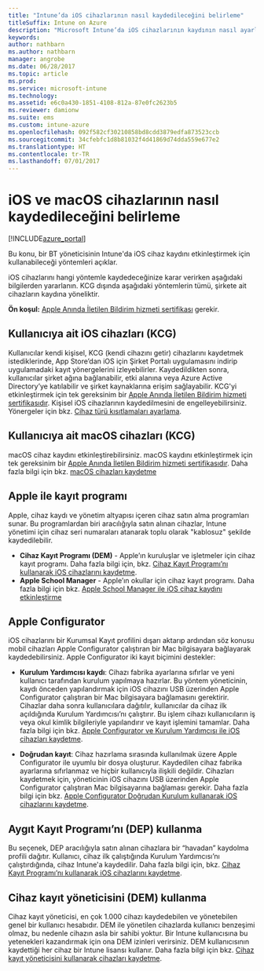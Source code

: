 ```yaml
---
title: "Intune’da iOS cihazlarının nasıl kaydedileceğini belirleme"
titleSuffix: Intune on Azure
description: "Microsoft Intune’da iOS cihazlarının kaydının nasıl ayarlandığını öğrenin.\""
keywords: 
author: nathbarn
ms.author: nathbarn
manager: angrobe
ms.date: 06/28/2017
ms.topic: article
ms.prod: 
ms.service: microsoft-intune
ms.technology: 
ms.assetid: e6c0a430-1851-4108-812a-87e0fc2623b5
ms.reviewer: damionw
ms.suite: ems
ms.custom: intune-azure
ms.openlocfilehash: 092f582cf30210858bd8cdd3879edfa873523ccb
ms.sourcegitcommit: 34cfebfc1d8b81032f4d41869d74dda559e677e2
ms.translationtype: HT
ms.contentlocale: tr-TR
ms.lasthandoff: 07/01/2017
---
```

# <a name="choose-how-to-enroll-ios-and-macos-devices"></a>iOS ve macOS cihazlarının nasıl kaydedileceğini belirleme

[!INCLUDE[azure_portal](./includes/azure_portal.md)]

Bu konu, bir BT yöneticisinin Intune'da iOS cihaz kaydını etkinleştirmek için kullanabileceği yöntemleri açıklar.

iOS cihazlarını hangi yöntemle kaydedeceğinize karar verirken aşağıdaki bilgilerden yararlanın. KCG dışında aşağıdaki yöntemlerin tümü, şirkete ait cihazların kaydına yöneliktir.

**Ön koşul:** [Apple Anında İletilen Bildirim hizmeti sertifikası](apple-mdm-push-certificate-get.md) gerekir.

## <a name="user-owned-ios-devices-byod"></a>Kullanıcıya ait iOS cihazları (KCG)

Kullanıcılar kendi kişisel, KCG (kendi cihazını getir) cihazlarını kaydetmek istediklerinde, App Store’dan iOS için Şirket Portalı uygulamasını indirip uygulamadaki kayıt yönergelerini izleyebilirler. Kaydedildikten sonra, kullanıcılar şirket ağına bağlanabilir, etki alanına veya Azure Active Directory’ye katılabilir ve şirket kaynaklarına erişim sağlayabilir. KCG'yi etkinleştirmek için tek gereksinim bir [Apple Anında İletilen Bildirim hizmeti sertifikasıdır](apple-mdm-push-certificate-get.md). Kişisel iOS cihazlarının kaydedilmesini de engelleyebilirsiniz. Yönergeler için bkz. [Cihaz türü kısıtlamaları ayarlama](enrollment-restrictions-set.md).

## <a name="user-owned-macos-devices-byod"></a>Kullanıcıya ait macOS cihazları (KCG)

macOS cihaz kaydını etkinleştirebilirsiniz. macOS kaydını etkinleştirmek için tek gereksinim bir [Apple Anında İletilen Bildirim hizmeti sertifikasıdır](apple-mdm-push-certificate-get.md). Daha fazla bilgi için bkz. [macOS cihazları kaydetme](./macos-enroll.md)

## <a name="enrollment-program-with-apple"></a>Apple ile kayıt programı
Apple, cihaz kaydı ve yönetim altyapısı içeren cihaz satın alma programları sunar. Bu programlardan biri aracılığıyla satın alınan cihazlar, Intune yönetimi için cihaz seri numaraları atanarak toplu olarak "kablosuz" şekilde kaydedilebilir.

- **Cihaz Kayıt Programı (DEM)** - Apple’ın kuruluşlar ve işletmeler için cihaz kayıt programı. Daha fazla bilgi için, bkz. [Cihaz Kayıt Programı’nı kullanarak iOS cihazlarını kaydetme](device-enrollment-program-enroll-ios.md).
- **Apple School Manager** - Apple’ın okullar için cihaz kayıt programı. Daha fazla bilgi için bkz. [Apple School Manager ile iOS cihaz kaydını etkinleştirme](apple-school-manager-set-up-ios.md)

## <a name="apple-configurator"></a>Apple Configurator

iOS cihazlarını bir Kurumsal Kayıt profilini dışarı aktarıp ardından söz konusu mobil cihazları Apple Configurator çalıştıran bir Mac bilgisayara bağlayarak kaydedebilirsiniz. Apple Configurator iki kayıt biçimini destekler:

- **Kurulum Yardımcısı kaydı**: Cihazı fabrika ayarlarına sıfırlar ve yeni kullanıcı tarafından kurulum yapılmaya hazırlar. Bu yöntem yöneticinin, kaydı önceden yapılandırmak için iOS cihazını USB üzerinden Apple Configurator çalıştıran bir Mac bilgisayara bağlamasını gerektirir. Cihazlar daha sonra kullanıcılara dağıtılır, kullanıcılar da cihaz ilk açıldığında Kurulum Yardımcısı’nı çalıştırır. Bu işlem cihazı kullanıcıların iş veya okul kimlik bilgileriyle yapılandırır ve kayıt işlemini tamamlar. Daha fazla bilgi için bkz. [Apple Configurator ve Kurulum Yardımcısı ile iOS cihazları kaydetme](apple-configurator-setup-assistant-enroll-ios.md).

- **Doğrudan kayıt**: Cihaz hazırlama sırasında kullanılmak üzere Apple Configurator ile uyumlu bir dosya oluşturur. Kaydedilen cihaz fabrika ayarlarına sıfırlanmaz ve hiçbir kullanıcıyla ilişkili değildir. Cihazları kaydetmek için, yöneticinin iOS cihazını USB üzerinden Apple Configurator çalıştıran Mac bilgisayarına bağlaması gerekir. Daha fazla bilgi için bkz. [Apple Configurator Doğrudan Kurulum kullanarak iOS cihazlarını kaydetme](apple-configurator-direct-enroll-ios.md).

## <a name="use-the-device-enrollment-program-dep"></a>Aygıt Kayıt Programı’nı (DEP) kullanma

Bu seçenek, DEP aracılığıyla satın alınan cihazlara bir “havadan” kaydolma profili dağıtır. Kullanıcı, cihaz ilk çalıştığında Kurulum Yardımcısı’nı çalıştırdığında, cihaz Intune'a kaydedilir. Daha fazla bilgi için, bkz. [Cihaz Kayıt Programı’nı kullanarak iOS cihazlarını kaydetme](device-enrollment-program-enroll-ios.md).

## <a name="use-the-device-enrollment-manager-dem"></a>Cihaz kayıt yöneticisini (DEM) kullanma
Cihaz kayıt yöneticisi, en çok 1.000 cihazı kaydedebilen ve yönetebilen genel bir kullanıcı hesabıdır. DEM ile yönetilen cihazlarda kullanıcı benzeşimi olmaz, bu nedenle cihazın asla bir sahibi yoktur. Bir Intune kullanıcısına bu yetenekleri kazandırmak için ona DEM izinleri verirsiniz. DEM kullanıcısının kaydettiği her cihaz bir Intune lisansı kullanır. Daha fazla bilgi için bkz. [Cihaz kayıt yöneticisini kullanarak cihazları kaydetme](device-enrollment-manager-enroll.md).
